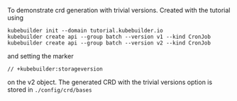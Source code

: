 To demonstrate crd generation with trivial versions. Created with the tutorial using

```
kubebuilder init --domain tutorial.kubebuilder.io
kubebuilder create api --group batch --version v1 --kind CronJob
kubebuilder create api --group batch --version v2 --kind CronJob
```

and setting the marker

```
// +kubebuilder:storageversion
```

on the v2 object. The generated CRD with the trivial versions option is stored in `./config/crd/bases`
